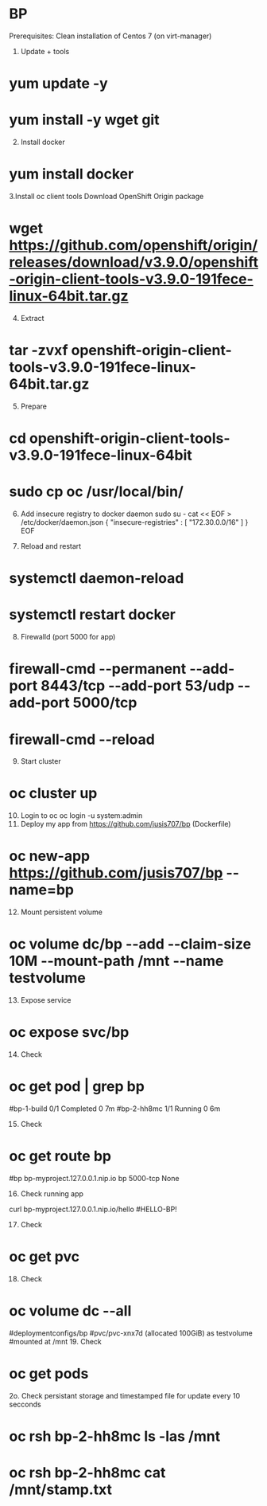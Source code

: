 # BP
Prerequisites:
Clean installation of Centos 7 (on virt-manager)

1. Update + tools
# yum update -y
# yum install -y wget git
2. Install docker
# yum install docker
3.Install oc client tools
 Download OpenShift Origin package
# wget https://github.com/openshift/origin/releases/download/v3.9.0/openshift-origin-client-tools-v3.9.0-191fece-linux-64bit.tar.gz 
4. Extract
# tar -zvxf openshift-origin-client-tools-v3.9.0-191fece-linux-64bit.tar.gz
5. Prepare
# cd openshift-origin-client-tools-v3.9.0-191fece-linux-64bit
# sudo cp oc /usr/local/bin/
6. Add insecure registry to docker daemon
sudo su -
cat << EOF > /etc/docker/daemon.json 
{
    "insecure-registries" : [ "172.30.0.0/16" ]
}
EOF

7. Reload and restart
# systemctl daemon-reload
# systemctl restart docker
8. Firewalld (port 5000 for app)
# firewall-cmd --permanent --add-port 8443/tcp --add-port 53/udp --add-port 5000/tcp
# firewall-cmd --reload
9. Start cluster
# oc cluster up
10. Login to oc
oc login -u system:admin
11. Deploy my app from https://github.com/jusis707/bp (Dockerfile)
# oc new-app https://github.com/jusis707/bp --name=bp
12. Mount persistent volume
# oc volume dc/bp --add --claim-size 10M --mount-path /mnt --name testvolume
13. Expose service 
# oc expose svc/bp
14. Check
# oc get pod | grep bp
#bp-1-build   0/1       Completed   0          7m
#bp-2-hh8mc   1/1       Running     0          6m

15. Check
# oc get route bp
#bp        bp-myproject.127.0.0.1.nip.io             bp         5000-tcp                 None

16. Check running app

curl bp-myproject.127.0.0.1.nip.io/hello
#HELLO-BP!

17. Check
# oc get pvc

18. Check
# oc volume dc --all
#deploymentconfigs/bp
#pvc/pvc-xnx7d (allocated 100GiB) as testvolume
#mounted at /mnt
19. Check
# oc get pods
2o. Check persistant storage and timestamped file for update every 10 secconds
# oc rsh bp-2-hh8mc ls -las /mnt
# oc rsh bp-2-hh8mc cat /mnt/stamp.txt
